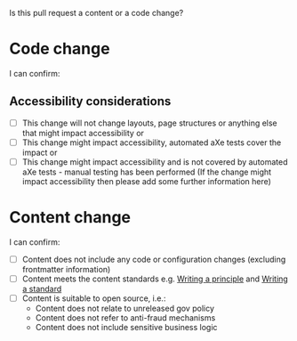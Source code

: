 Is this pull request a content or a code change?

# Code change
I can confirm:
## Accessibility considerations
- [ ] This change will not change layouts, page structures or anything else that might impact accessibility
or
- [ ] This change might impact accessibility, automated aXe tests cover the impact
or
- [ ] This change might impact accessibility and is not covered by automated aXe tests - manual testing has been performed
(If the change might impact accessibility then please add some further information here)

# Content change 
I can confirm:
- [ ] Content does not include any code or configuration changes (excluding frontmatter information)
- [ ] Content meets the content standards
e.g. [Writing a principle](https://ho-cto.github.io/engineering-guidance-and-standards/docs/standards/writing-a-principle/) and [Writing a standard](https://ho-cto.github.io/engineering-guidance-and-standards/docs/standards/writing-a-standard/)
- [ ] Content is suitable to open source, i.e.:
    - Content does not relate to unreleased gov policy
    - Content does not refer to anti-fraud mechanisms
    - Content does not include sensitive business logic
